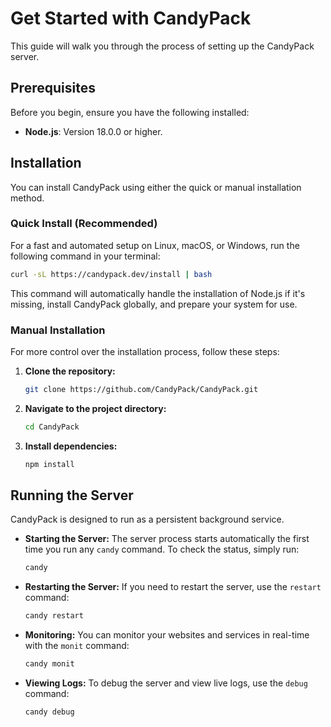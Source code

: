# Get Started with CandyPack

This guide will walk you through the process of setting up the CandyPack server.

## Prerequisites

Before you begin, ensure you have the following installed:
- **Node.js**: Version 18.0.0 or higher.

## Installation

You can install CandyPack using either the quick or manual installation method.

### Quick Install (Recommended)

For a fast and automated setup on Linux, macOS, or Windows, run the following command in your terminal:

```bash
curl -sL https://candypack.dev/install | bash
```

This command will automatically handle the installation of Node.js if it's missing, install CandyPack globally, and prepare your system for use.

### Manual Installation

For more control over the installation process, follow these steps:

1.  **Clone the repository:**
    ```bash
    git clone https://github.com/CandyPack/CandyPack.git
    ```

2.  **Navigate to the project directory:**
    ```bash
    cd CandyPack
    ```

3.  **Install dependencies:**
    ```bash
    npm install
    ```

## Running the Server

CandyPack is designed to run as a persistent background service.

- **Starting the Server:** The server process starts automatically the first time you run any `candy` command. To check the status, simply run:
  ```bash
  candy
  ```

- **Restarting the Server:** If you need to restart the server, use the `restart` command:
  ```bash
  candy restart
  ```

- **Monitoring:** You can monitor your websites and services in real-time with the `monit` command:
  ```bash
  candy monit
  ```

- **Viewing Logs:** To debug the server and view live logs, use the `debug` command:
  ```bash
  candy debug
  ```
